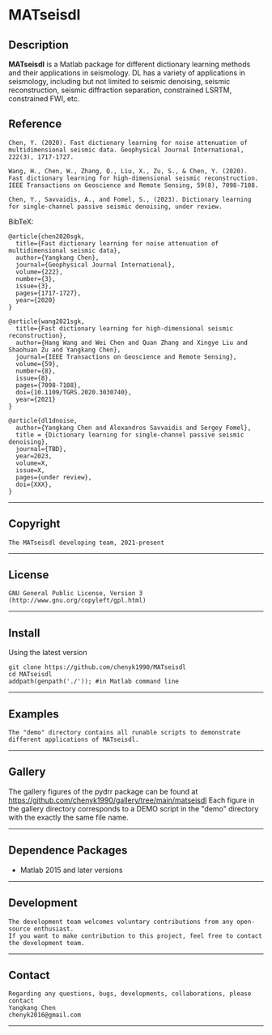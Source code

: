 **MATseisdl**
======

## Description

**MATseisdl** is a Matlab package for different dictionary learning methods and their applications in seismology. DL has a variety of applications in seismology, including but not limited to seismic denoising, seismic reconstruction, seismic diffraction separation, constrained LSRTM, constrained FWI, etc.

## Reference
    Chen, Y. (2020). Fast dictionary learning for noise attenuation of multidimensional seismic data. Geophysical Journal International, 222(3), 1717-1727.
    
    Wang, H., Chen, W., Zhang, Q., Liu, X., Zu, S., & Chen, Y. (2020). Fast dictionary learning for high-dimensional seismic reconstruction. IEEE Transactions on Geoscience and Remote Sensing, 59(8), 7098-7108.

    Chen, Y., Savvaidis, A., and Fomel, S., (2023). Dictionary learning for single-channel passive seismic denoising, under review.
	
BibTeX:

	@article{chen2020sgk,
	  title={Fast dictionary learning for noise attenuation of multidimensional seismic data},
	  author={Yangkang Chen},
	  journal={Geophysical Journal International},
	  volume={222},
	  number={3},
	  issue={3},
	  pages={1717-1727},
	  year={2020}
	}

	@article{wang2021sgk,
	  title={Fast dictionary learning for high-dimensional seismic reconstruction},
	  author={Hang Wang and Wei Chen and Quan Zhang and Xingye Liu and Shaohuan Zu and Yangkang Chen},
	  journal={IEEE Transactions on Geoscience and Remote Sensing},
	  volume={59},
	  number={8},
	  issue={8},
	  pages={7098-7108},
	  doi={10.1109/TGRS.2020.3030740},
	  year={2021}
	}

	@article{dl1dnoise,
	  author={Yangkang Chen and Alexandros Savvaidis and Sergey Fomel},
	  title = {Dictionary learning for single-channel passive seismic denoising},
	  journal={TBD},
	  year=2023,
	  volume=X,
	  issue=X,
	  pages={under review},
	  doi={XXX},
	}
-----------
## Copyright
	The MATseisdl developing team, 2021-present
-----------

## License
    GNU General Public License, Version 3
    (http://www.gnu.org/copyleft/gpl.html)   

-----------

## Install
Using the latest version

    git clone https://github.com/chenyk1990/MATseisdl
    cd MATseisdl
    addpath(genpath('./')); #in Matlab command line

-----------
## Examples
    The "demo" directory contains all runable scripts to demonstrate different applications of MATseisdl. 

-----------
## Gallery
The gallery figures of the pydrr package can be found at
    https://github.com/chenyk1990/gallery/tree/main/matseisdl
Each figure in the gallery directory corresponds to a DEMO script in the "demo" directory with the exactly the same file name.

-----------
## Dependence Packages
* Matlab 2015 and later versions

-----------
## Development
    The development team welcomes voluntary contributions from any open-source enthusiast. 
    If you want to make contribution to this project, feel free to contact the development team. 

-----------
## Contact
    Regarding any questions, bugs, developments, collaborations, please contact  
    Yangkang Chen
    chenyk2016@gmail.com

-----------


